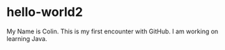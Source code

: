# hello-world2
My Name is Colin.  This is my first encounter with GitHub.
I am working on learning Java.
